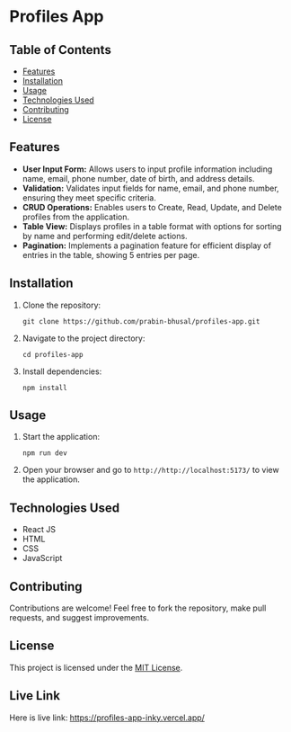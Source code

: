 # Profiles App

## Table of Contents
- [Features](#features)
- [Installation](#installation)
- [Usage](#usage)
- [Technologies Used](#technologies-used)
- [Contributing](#contributing)
- [License](#license)

## Features

- **User Input Form:** Allows users to input profile information including name, email, phone number, date of birth, and address details.
- **Validation:** Validates input fields for name, email, and phone number, ensuring they meet specific criteria.
- **CRUD Operations:** Enables users to Create, Read, Update, and Delete profiles from the application.
- **Table View:** Displays profiles in a table format with options for sorting by name and performing edit/delete actions.
- **Pagination:** Implements a pagination feature for efficient display of entries in the table, showing 5 entries per page.

## Installation

1. Clone the repository:
    ```
    git clone https://github.com/prabin-bhusal/profiles-app.git
    ```
2. Navigate to the project directory:
    ```
    cd profiles-app
    ```
3. Install dependencies:
    ```
    npm install
    ```

## Usage

1. Start the application:
    ```
    npm run dev
    ```
2. Open your browser and go to `http://http://localhost:5173/` to view the application.

## Technologies Used

- React JS
- HTML
- CSS
- JavaScript

## Contributing

Contributions are welcome! Feel free to fork the repository, make pull requests, and suggest improvements.

## License

This project is licensed under the [MIT License](LICENSE).

## Live Link

Here is live link: https://profiles-app-inky.vercel.app/
